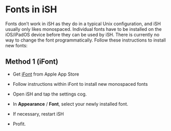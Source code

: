# Fonts in iSH

Fonts don’t work in iSH as they do in a typical Unix configuration, and iSH usually only likes monospaced. Individual fonts have to be installed on the iOS/iPadOS device before they can be used by iSH. There is currently no way to change the font programmatically. Follow these instructions to install new fonts:

## Method 1 (iFont)
  - Get [iFont](https://apps.apple.com/us/app/ifont-find-install-any-font/id1173222289) from Apple App Store

  - Follow instructions within iFont to install new monospaced fonts

  - Open iSH and tap the settings cog.

  - In **Appearance** / **Font**, select your newly installed font.

  - If necessary, restart iSH

  - Profit.

